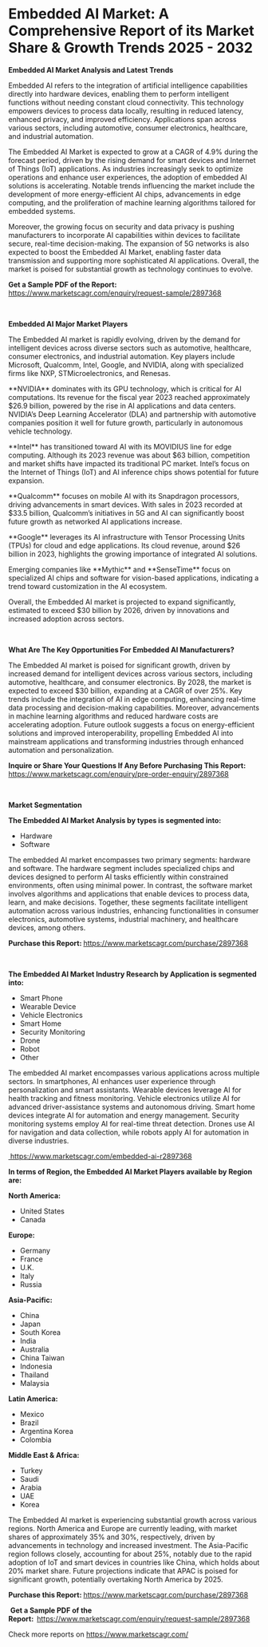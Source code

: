<p><h1>Embedded AI Market: A Comprehensive Report of its Market Share & Growth Trends 2025 - 2032</h1></p><p><strong>Embedded AI Market Analysis and Latest Trends</strong></p>
<p><p>Embedded AI refers to the integration of artificial intelligence capabilities directly into hardware devices, enabling them to perform intelligent functions without needing constant cloud connectivity. This technology empowers devices to process data locally, resulting in reduced latency, enhanced privacy, and improved efficiency. Applications span across various sectors, including automotive, consumer electronics, healthcare, and industrial automation.</p><p>The Embedded AI Market is expected to grow at a CAGR of 4.9% during the forecast period, driven by the rising demand for smart devices and Internet of Things (IoT) applications. As industries increasingly seek to optimize operations and enhance user experiences, the adoption of embedded AI solutions is accelerating. Notable trends influencing the market include the development of more energy-efficient AI chips, advancements in edge computing, and the proliferation of machine learning algorithms tailored for embedded systems.</p><p>Moreover, the growing focus on security and data privacy is pushing manufacturers to incorporate AI capabilities within devices to facilitate secure, real-time decision-making. The expansion of 5G networks is also expected to boost the Embedded AI Market, enabling faster data transmission and supporting more sophisticated AI applications. Overall, the market is poised for substantial growth as technology continues to evolve.</p></p>
<p><strong>Get a Sample PDF of the Report:&nbsp;</strong> <a href="https://www.marketscagr.com/enquiry/request-sample/2897368?utm_campaign=3192&utm_medium=2&utm_source=Github&utm_content=ia&utm_term=15032025&utm_id=embedded-ai">https://www.marketscagr.com/enquiry/request-sample/2897368</a></p>
<p>&nbsp;</p>
<p><strong>Embedded AI Major Market Players</strong></p>
<p><p>The Embedded AI market is rapidly evolving, driven by the demand for intelligent devices across diverse sectors such as automotive, healthcare, consumer electronics, and industrial automation. Key players include Microsoft, Qualcomm, Intel, Google, and NVIDIA, along with specialized firms like NXP, STMicroelectronics, and Renesas.</p><p>**NVIDIA** dominates with its GPU technology, which is critical for AI computations. Its revenue for the fiscal year 2023 reached approximately $26.9 billion, powered by the rise in AI applications and data centers. NVIDIA’s Deep Learning Accelerator (DLA) and partnership with automotive companies position it well for future growth, particularly in autonomous vehicle technology.</p><p>**Intel** has transitioned toward AI with its MOVIDIUS line for edge computing. Although its 2023 revenue was about $63 billion, competition and market shifts have impacted its traditional PC market. Intel’s focus on the Internet of Things (IoT) and AI inference chips shows potential for future expansion.</p><p>**Qualcomm** focuses on mobile AI with its Snapdragon processors, driving advancements in smart devices. With sales in 2023 recorded at $33.5 billion, Qualcomm’s initiatives in 5G and AI can significantly boost future growth as networked AI applications increase.</p><p>**Google** leverages its AI infrastructure with Tensor Processing Units (TPUs) for cloud and edge applications. Its cloud revenue, around $26 billion in 2023, highlights the growing importance of integrated AI solutions.</p><p>Emerging companies like **Mythic** and **SenseTime** focus on specialized AI chips and software for vision-based applications, indicating a trend toward customization in the AI ecosystem.</p><p>Overall, the Embedded AI market is projected to expand significantly, estimated to exceed $30 billion by 2026, driven by innovations and increased adoption across sectors.</p></p>
<p>&nbsp;</p>
<p><strong>What Are The Key Opportunities For Embedded AI Manufacturers?</strong></p>
<p><p>The Embedded AI market is poised for significant growth, driven by increased demand for intelligent devices across various sectors, including automotive, healthcare, and consumer electronics. By 2028, the market is expected to exceed $30 billion, expanding at a CAGR of over 25%. Key trends include the integration of AI in edge computing, enhancing real-time data processing and decision-making capabilities. Moreover, advancements in machine learning algorithms and reduced hardware costs are accelerating adoption. Future outlook suggests a focus on energy-efficient solutions and improved interoperability, propelling Embedded AI into mainstream applications and transforming industries through enhanced automation and personalization.</p></p>
<p><strong>Inquire or Share Your Questions If Any Before Purchasing This Report:</strong> <a href="https://www.marketscagr.com/enquiry/pre-order-enquiry/2897368?utm_campaign=3192&utm_medium=2&utm_source=Github&utm_content=ia&utm_term=15032025&utm_id=embedded-ai">https://www.marketscagr.com/enquiry/pre-order-enquiry/2897368</a></p>
<p>&nbsp;</p>
<p><strong>Market Segmentation</strong></p>
<p><strong>The Embedded AI Market Analysis by types is segmented into:</strong></p>
<p><ul><li>Hardware</li><li>Software</li></ul></p>
<p><p>The embedded AI market encompasses two primary segments: hardware and software. The hardware segment includes specialized chips and devices designed to perform AI tasks efficiently within constrained environments, often using minimal power. In contrast, the software market involves algorithms and applications that enable devices to process data, learn, and make decisions. Together, these segments facilitate intelligent automation across various industries, enhancing functionalities in consumer electronics, automotive systems, industrial machinery, and healthcare devices, among others.</p></p>
<p><strong>Purchase this Report:&nbsp;</strong><a href="https://www.marketscagr.com/purchase/2897368?utm_campaign=3192&utm_medium=2&utm_source=Github&utm_content=ia&utm_term=15032025&utm_id=embedded-ai">https://www.marketscagr.com/purchase/2897368</a></p>
<p>&nbsp;</p>
<p><strong>The Embedded AI Market Industry Research by Application is segmented into:</strong></p>
<p><ul><li>Smart Phone</li><li>Wearable Device</li><li>Vehicle Electronics</li><li>Smart Home</li><li>Security Monitoring</li><li>Drone</li><li>Robot</li><li>Other</li></ul></p>
<p><p>The embedded AI market encompasses various applications across multiple sectors. In smartphones, AI enhances user experience through personalization and smart assistants. Wearable devices leverage AI for health tracking and fitness monitoring. Vehicle electronics utilize AI for advanced driver-assistance systems and autonomous driving. Smart home devices integrate AI for automation and energy management. Security monitoring systems employ AI for real-time threat detection. Drones use AI for navigation and data collection, while robots apply AI for automation in diverse industries.</p></p>
<p><a href="https://www.marketscagr.com/embedded-ai-r2897368?utm_campaign=3192&utm_medium=2&utm_source=Github&utm_content=ia&utm_term=15032025&utm_id=embedded-ai">&nbsp;https://www.marketscagr.com/embedded-ai-r2897368</a></p>
<p><strong>In terms of Region, the Embedded AI Market Players available by Region are:</strong></p>
<p>
    <p> <strong> North America: </strong>
        <ul>
            <li>United States</li>
            <li>Canada</li>
        </ul>
        </p> 
    <p> <strong> Europe: </strong>
        <ul>
            <li>Germany</li>
            <li>France</li>
            <li>U.K.</li>
            <li>Italy</li>
            <li>Russia</li>
        </ul>
        </p> 
    <p> <strong> Asia-Pacific: </strong>
        <ul>
            <li>China</li>
            <li>Japan</li>
            <li>South Korea</li>
            <li>India</li>
            <li>Australia</li>
            <li>China Taiwan</li>
            <li>Indonesia</li>
            <li>Thailand</li>
            <li>Malaysia</li>
        </ul>
        </p> 
    <p> <strong> Latin America: </strong>
        <ul>
            <li>Mexico</li>
            <li>Brazil</li>
            <li>Argentina Korea</li>
            <li>Colombia</li>
        </ul>
        </p> 
    <p> <strong> Middle East & Africa: </strong>
        <ul>
            <li>Turkey</li>
            <li>Saudi</li>
            <li>Arabia</li>
            <li>UAE</li>
            <li>Korea</li>
        </ul>
    </p>
    </p>
<p><p>The Embedded AI market is experiencing substantial growth across various regions. North America and Europe are currently leading, with market shares of approximately 35% and 30%, respectively, driven by advancements in technology and increased investment. The Asia-Pacific region follows closely, accounting for about 25%, notably due to the rapid adoption of IoT and smart devices in countries like China, which holds about 20% market share. Future projections indicate that APAC is poised for significant growth, potentially overtaking North America by 2025.</p></p>
<p><strong>Purchase this Report: </strong><a href="https://www.marketscagr.com/purchase/2897368?utm_campaign=3192&utm_medium=2&utm_source=Github&utm_content=ia&utm_term=15032025&utm_id=embedded-ai">https://www.marketscagr.com/purchase/2897368</a></p>
<p>&nbsp;<strong>Get a Sample PDF of the Report:&nbsp;&nbsp;</strong><a href="https://www.marketscagr.com/enquiry/request-sample/2897368?utm_campaign=3192&utm_medium=2&utm_source=Github&utm_content=ia&utm_term=15032025&utm_id=embedded-ai">https://www.marketscagr.com/enquiry/request-sample/2897368</a></p>
<p><strong></strong></p>
<p>Check more reports on <a href="https://www.marketscagr.com/?utm_campaign=3192&utm_medium=2&utm_source=Github&utm_content=ia&utm_term=15032025&utm_id=embedded-ai">https://www.marketscagr.com/</a></p>